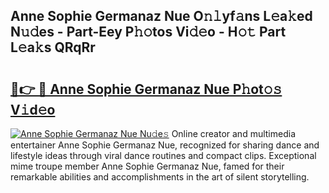 ## Anne Sophie Germanaz Nue O𝚗𝚕yf𝚊ns L𝚎a𝚔ed N𝚞𝚍es - Part-Eey P𝚑𝚘tos Vi𝚍𝚎o - H𝚘𝚝 Part L𝚎a𝚔s QRqRr

# <h2><a href="http://kf7b1us.oniu.top/?m=Anne+Sophie+Germanaz+Nue">🔗👉 🔴 Anne Sophie Germanaz Nue P𝚑ot𝚘𝚜 V𝚒d𝚎o</a></h2>

[![Anne Sophie Germanaz Nue Nu𝚍e𝚜](https://i.imgur.com/0qMVB7G.gif)](http://kf7b1us.oniu.top/?m=Anne+Sophie+Germanaz+Nue)
Online creator and multimedia entertainer Anne Sophie Germanaz Nue, recognized for sharing dance and lifestyle ideas through viral dance routines and compact clips. Exceptional mime troupe member Anne Sophie Germanaz Nue, famed for their remarkable abilities and accomplishments in the art of silent storytelling.  
